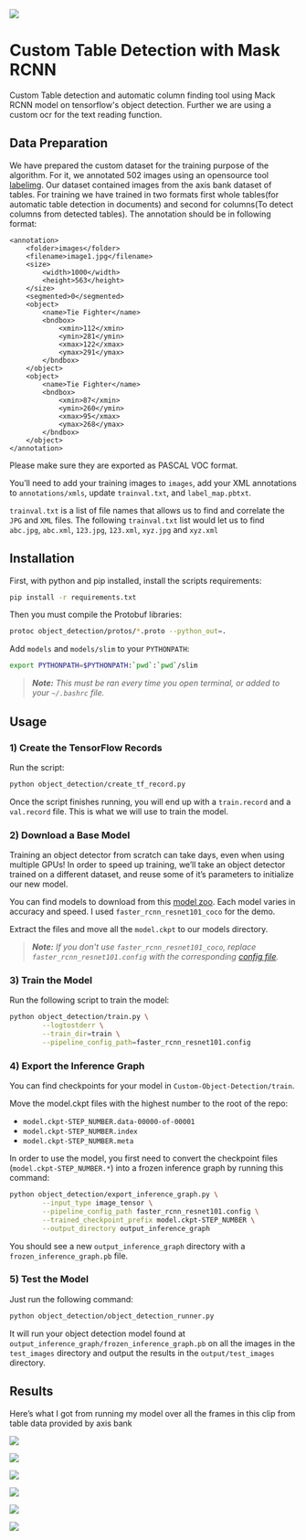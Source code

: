 ![](screenshots/result.gif)

# Custom Table Detection with Mask RCNN 
Custom Table detection and automatic column finding tool using Mack RCNN model on tensorflow's object detection. Further we are using a custom ocr for the text reading function.

## Data Preparation

We have prepared the custom dataset for the training purpose of the algorithm. For it, we annotated 502 images using an opensource tool [labelimg](https://github.com/tzutalin/labelImg). Our dataset contained images from the axis bank dataset of tables. For training we have trained in two formats first whole tables(for automatic table detection in documents) and second for columns(To detect columns from detected tables).
The annotation should be in following format: 

```
<annotation>
    <folder>images</folder>
    <filename>image1.jpg</filename>
    <size>
        <width>1000</width>
        <height>563</height>
    </size>
    <segmented>0</segmented>
    <object>
        <name>Tie Fighter</name>
        <bndbox>
            <xmin>112</xmin>
            <ymin>281</ymin>
            <xmax>122</xmax>
            <ymax>291</ymax>
        </bndbox>
    </object>
    <object>
        <name>Tie Fighter</name>
        <bndbox>
            <xmin>87</xmin>
            <ymin>260</ymin>
            <xmax>95</xmax>
            <ymax>268</ymax>
        </bndbox>
    </object>
</annotation>
```

Please make sure they are exported as PASCAL VOC format.

You’ll need to add your training images to `images`, add your XML annotations to `annotations/xmls`, update `trainval.txt`, and `label_map.pbtxt`.

`trainval.txt` is a list of file names that allows us to find and correlate the `JPG` and `XML` files. The following `trainval.txt` list would let us to find `abc.jpg`, `abc.xml`, `123.jpg`, `123.xml`, `xyz.jpg` and `xyz.xml`

## Installation

First, with python and pip installed, install the scripts requirements:

```bash
pip install -r requirements.txt
```
Then you must compile the Protobuf libraries:

```bash
protoc object_detection/protos/*.proto --python_out=.
```

Add `models` and `models/slim` to your `PYTHONPATH`:

```bash
export PYTHONPATH=$PYTHONPATH:`pwd`:`pwd`/slim
```

>_**Note:** This must be ran every time you open terminal, or added to your `~/.bashrc` file._


## Usage
### 1) Create the TensorFlow Records
Run the script:

```bash
python object_detection/create_tf_record.py
```

Once the script finishes running, you will end up with a `train.record` and a `val.record` file. This is what we will use to train the model.

### 2) Download a Base Model
Training an object detector from scratch can take days, even when using multiple GPUs! In order to speed up training, we’ll take an object detector trained on a different dataset, and reuse some of it’s parameters to initialize our new model.

You can find models to download from this [model zoo](https://github.com/bourdakos1/Custom-Object-Detection/blob/master/object_detection/g3doc/detection_model_zoo.md). Each model varies in accuracy and speed. I used `faster_rcnn_resnet101_coco` for the demo.

Extract the files and move all the `model.ckpt` to our models directory.

>_**Note:** If you don't use `faster_rcnn_resnet101_coco`, replace `faster_rcnn_resnet101.config` with the corresponding [config file](https://github.com/bourdakos1/Custom-Object-Detection/tree/master/object_detection/samples/configs)._

### 3) Train the Model
Run the following script to train the model:

```bash
python object_detection/train.py \
        --logtostderr \
        --train_dir=train \
        --pipeline_config_path=faster_rcnn_resnet101.config
```

### 4) Export the Inference Graph

You can find checkpoints for your model in `Custom-Object-Detection/train`.

Move the model.ckpt files with the highest number to the root of the repo:
- `model.ckpt-STEP_NUMBER.data-00000-of-00001`
- `model.ckpt-STEP_NUMBER.index`
- `model.ckpt-STEP_NUMBER.meta`

In order to use the model, you first need to convert the checkpoint files (`model.ckpt-STEP_NUMBER.*`) into a frozen inference graph by running this command:

```bash
python object_detection/export_inference_graph.py \
        --input_type image_tensor \
        --pipeline_config_path faster_rcnn_resnet101.config \
        --trained_checkpoint_prefix model.ckpt-STEP_NUMBER \
        --output_directory output_inference_graph
```

You should see a new `output_inference_graph` directory with a `frozen_inference_graph.pb` file.

### 5) Test the Model
Just run the following command:

```bash
python object_detection/object_detection_runner.py
```

It will run your object detection model found at `output_inference_graph/frozen_inference_graph.pb` on all the images in the `test_images` directory and output the results in the `output/test_images` directory.

## Results
Here’s what I got from running my model over all the frames in this clip from table data provided by axis bank

![](screenshots/Screenshot(4).png)

![](screenshots/Screenshot(3).png)

![](screenshots/screenshotresult1(5).png)

![](screenshots/screenshotresult1(6).png)

![](screenshots/screenshotresult1(8).png)

![](screenshots/finalresult1(2).png)
